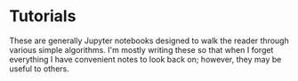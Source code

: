 # Tutorials

These are generally Jupyter notebooks designed to walk the reader through various simple algorithms. I'm mostly writing these so that when I forget everything I have convenient notes to look back on; however, they may be useful to others. 
